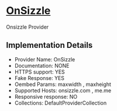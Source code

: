 # [OnSizzle](https://onsizzle.com)

Onsizzle Provider

## Implementation Details

- Provider
Name: OnSizzle
- Documentation: NONE
- HTTPS support: YES
- Fake Response: YES
- Oembed Params: maxwidth , maxheight
- Supported Hosts: onsizzle.com , me.me
- Responsive response: NO
- Collections: DefaultProviderCollection


